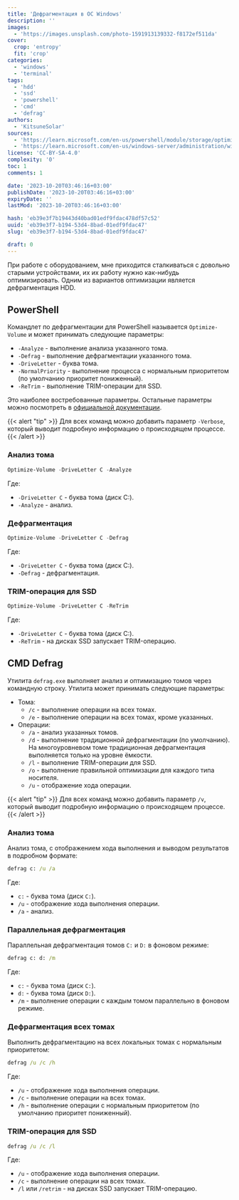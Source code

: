 ```yaml
---
title: 'Дефрагментация в ОС Windows'
description: ''
images:
  - 'https://images.unsplash.com/photo-1591913139332-f8172ef511da'
cover:
  crop: 'entropy'
  fit: 'crop'
categories:
  - 'windows'
  - 'terminal'
tags:
  - 'hdd'
  - 'ssd'
  - 'powershell'
  - 'cmd'
  - 'defrag'
authors:
  - 'KitsuneSolar'
sources:
  - 'https://learn.microsoft.com/en-us/powershell/module/storage/optimize-volume'
  - 'https://learn.microsoft.com/en-us/windows-server/administration/windows-commands/defrag'
license: 'CC-BY-SA-4.0'
complexity: '0'
toc: 1
comments: 1

date: '2023-10-20T03:46:16+03:00'
publishDate: '2023-10-20T03:46:16+03:00'
expiryDate: ''
lastMod: '2023-10-20T03:46:16+03:00'

hash: 'eb39e3f7b19443d40bad01edf9fdac478df57c52'
uuid: 'eb39e3f7-b194-53d4-8bad-01edf9fdac47'
slug: 'eb39e3f7-b194-53d4-8bad-01edf9fdac47'

draft: 0
---
```


При работе с оборудованием, мне приходится сталкиваться с довольно старыми устройствами, их их работу нужно как-нибудь оптимизировать. Одним из вариантов оптимизации является дефрагментация HDD.

<!--more-->

## PowerShell

Командлет по дефрагментации для PowerShell называется `Optimize-Volume` и может принимать следующие параметры: 

- `-Analyze` - выполнение анализа указанного тома.
- `-Defrag` - выполнение дефрагментации указанного тома.
- `-DriveLetter` - буква тома.
- `-NormalPriority` - выполнение процесса с нормальным приоритетом (по умолчанию приоритет пониженный).
- `-ReTrim` - выполнение TRIM-операции для SSD.

Это наиболее востребованные параметры. Остальные параметры можно посмотреть в [официальной документации](https://learn.microsoft.com/en-us/powershell/module/storage/optimize-volume).

{{< alert "tip" >}}
Для всех команд можно добавить параметр `-Verbose`, который выводит подробную информацию о происходящем процессе.
{{< /alert >}}

### Анализ тома

```powershell
Optimize-Volume -DriveLetter C -Analyze
```

Где:

- `-DriveLetter C` - буква тома (диск C:).
- `-Analyze` - анализ.

### Дефрагментация

```powershell
Optimize-Volume -DriveLetter C -Defrag
```

Где:

- `-DriveLetter C` - буква тома (диск C:).
- `-Defrag` - дефрагментация.


### TRIM-операция для SSD

```powershell
Optimize-Volume -DriveLetter C -ReTrim
```

Где:

- `-DriveLetter C` - буква тома (диск C:).
- `-ReTrim` - на дисках SSD запускает TRIM-операцию.

## CMD Defrag

Утилита `defrag.exe` выполняет анализ и оптимизацию томов через командную строку. Утилита может принимать следующие параметры:

- Тома:
  - `/c` - выполнение операции на всех томах.
  - `/e` - выполнение операции на всех томах, кроме указанных.
- Операции:
  - `/a` - анализ указанных томов.
  - `/d` - выполнение традиционной дефрагментации (по умолчанию). На многоуровневом томе традиционная дефрагментация выполняется только на уровне ёмкости.
  - `/l` - выполнение TRIM-операции для SSD.
  - `/o` - выполнение правильной оптимизации для каждого типа носителя.
  - `/u` - отображение хода операции.

{{< alert "tip" >}}
Для всех команд можно добавить параметр `/v`, который выводит подробную информацию о происходящем процессе.
{{< /alert >}}

### Анализ тома

Анализ тома, с отображением хода выполнения и выводом результатов в подробном формате:

```cmd
defrag c: /u /a
```

Где:

- `c:` - буква тома (диск `C:`).
- `/u` - отображение хода выполнения операции.
- `/a` - анализ.

### Параллельная дефрагментация

Параллельная дефрагментация томов `C:` и `D:` в фоновом режиме:

```cmd
defrag c: d: /m
```

Где:

- `c:` - буква тома (диск `C:`).
- `d:` - буква тома (диск `D:`).
- `/m` - выполнение операции с каждым томом параллельно в фоновом режиме.

### Дефрагментация всех томах

Выполнить дефрагментацию на всех локальных томах с нормальным приоритетом:

```cmd
defrag /u /c /h
```

Где:

- `/u` - отображение хода выполнения операции.
- `/c` - выполнение операции на всех томах.
- `/h` - выполнение операции с нормальным приоритетом (по умолчанию приоритет пониженный).

### TRIM-операция для SSD

```cmd
defrag /u /c /l
```

Где:

- `/u` - отображение хода выполнения операции.
- `/c` - выполнение операции на всех томах.
- `/l` или `/retrim` - на дисках SSD запускает TRIM-операцию.
